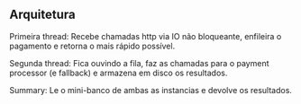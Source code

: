 ## Arquitetura

Primeira thread:
Recebe chamadas http via IO não bloqueante, enfileira o pagamento e retorna o mais rápido possível.

Segunda thread:
Fica ouvindo a fila, faz as chamadas para o payment processor (e fallback) e armazena em disco os resultados.

Summary:
Le o mini-banco de ambas as instancias e devolve os resultados.